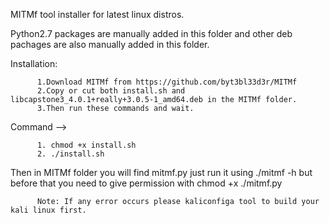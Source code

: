 MITMf tool installer for latest linux distros.

Python2.7 packages are manually added in this folder and other deb pachages are also manually added in this folder.

Installation:

          1.Download MITMf from https://github.com/byt3bl33d3r/MITMf
          2.Copy or cut both install.sh and libcapstone3_4.0.1+really+3.0.5-1_amd64.deb in the MITMf folder.
          3.Then run these commands and wait.

Command --> 

          1. chmod +x install.sh
          2. ./install.sh 


Then in MITMf folder you will find mitmf.py just run it using ./mitmf -h but before that you need to give permission with chmod +x ./mitmf.py 

          Note: If any error occurs please kaliconfiga tool to build your kali linux first.

